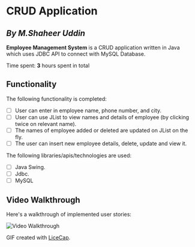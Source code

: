 # CRUD Application

## *By M.Shaheer Uddin*

**Employee Management System** is a CRUD application written in Java which uses JDBC API to connect with MySQL Database. 

Time spent: **3** hours spent in total

## Functionality 

The following functionality is completed:

* [ ] User can enter in employee name, phone number, and city.
* [ ] User can use JList to view names and details of employee (by clicking twice on relevant name).
* [ ] The names of employee added or deleted are updated on JList on the fly.
* [ ] The user can insert new employee details, delete, update and view it.

The following libraries/apis/technologies are used:

* [ ] Java Swing.
* [ ] Jdbc.
* [ ] MySQL

## Video Walkthrough

Here's a walkthrough of implemented user stories:

<img src='https://i.imgur.com/dvXQe1h.gif' title='Video Walkthrough' width='' alt='Video Walkthrough' />

GIF created with [LiceCap](http://www.cockos.com/licecap/).
